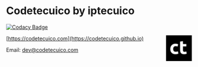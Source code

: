 # Codetecuico by iptecuico

[![Codacy Badge](https://api.codacy.com/project/badge/Grade/6500745cbf804d9c8863213123443292)](https://app.codacy.com/app/iptecuico/codetecuico.github.io?utm_source=github.com&utm_medium=referral&utm_content=Codetecuico/codetecuico.github.io&utm_campaign=badger)

<img src="https://github.com/Codetecuico/codetecuico.github.io/blob/master/apple-touch-icon-60x60.png" align="right" width="70" />

[https://codetecuico.com](https://codetecuico.github.io)

Email: dev@codetecuico.com
